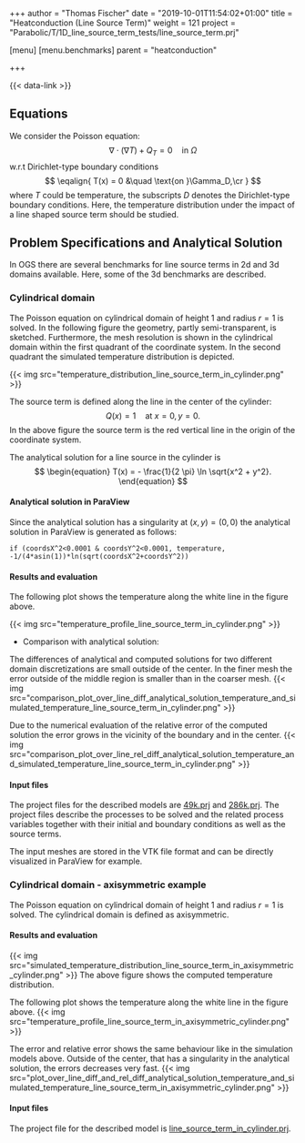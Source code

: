 +++
author = "Thomas Fischer"
date = "2019-10-01T11:54:02+01:00"
title = "Heatconduction (Line Source Term)"
weight = 121
project = "Parabolic/T/1D_line_source_term_tests/line_source_term.prj"

[menu]
  [menu.benchmarks]
    parent = "heatconduction"

+++

{{< data-link >}}

## Equations

We consider the Poisson equation:
$$
\begin{equation}
\nabla\cdot(\nabla T) + Q_T = 0 \quad \text{in }\Omega
\end{equation}$$
w.r.t Dirichlet-type boundary conditions
$$
\eqalign{
T(x) = 0 &\quad \text{on }\Gamma_D,\cr
}
$$
where $T$ could be temperature, the subscripts $D$ denotes the Dirichlet-type
boundary conditions. Here, the temperature distribution under the impact of a
line shaped source term should be studied.

## Problem Specifications and Analytical Solution

In OGS there are several benchmarks for line source terms in 2d and 3d domains
available. Here, some of the 3d benchmarks are described.

### Cylindrical domain

The Poisson equation on cylindrical domain of height $1$ and radius
$r=1$ is solved. In the following figure the geometry, partly semi-transparent,
is sketched. Furthermore, the mesh resolution is shown in the cylindrical domain
within the first quadrant of the coordinate system. In the second quadrant the
simulated temperature distribution is depicted.

{{< img src="temperature_distribution_line_source_term_in_cylinder.png" >}}

The source term is defined along the line in the center of the cylinder:
$$
\begin{equation}
Q(x) = 1 \quad \text{at } x=0, y=0.
\end{equation}
$$
In the above figure the source term is the red vertical line in the origin of
the coordinate system.

The analytical solution for a line source in the cylinder is
$$
\begin{equation}
T(x) = - \frac{1}{2 \pi} \ln \sqrt{x^2 + y^2}.
\end{equation}
$$

#### Analytical solution in ParaView

Since the analytical solution has a singularity at $(x, y) = (0, 0)$ the
analytical solution in ParaView is generated as follows:

```none
if (coordsX^2<0.0001 & coordsY^2<0.0001, temperature, -1/(4*asin(1))*ln(sqrt(coordsX^2+coordsY^2))
```

#### Results and evaluation

The following plot shows the temperature along the white line in the figure above.

{{< img src="temperature_profile_line_source_term_in_cylinder.png" >}}

- Comparison with analytical solution:

The differences of analytical and computed solutions for two different domain
discretizations are small outside of the center. In the finer mesh the error
outside of the middle region is smaller than in the coarser mesh.
{{< img src="comparison_plot_over_line_diff_analytical_solution_temperature_and_simulated_temperature_line_source_term_in_cylinder.png" >}}

Due to the numerical evaluation of the relative error of the computed solution
the error grows in the vicinity of the boundary and in the center.
{{< img src="comparison_plot_over_line_rel_diff_analytical_solution_temperature_and_simulated_temperature_line_source_term_in_cylinder.png" >}}

#### Input files

The project files for the described models are
[49k.prj](https://gitlab.opengeosys.org/ogs/ogs/-/blob/master/Tests/Data/Parabolic/T/3D_line_source_term_tests/3D_line_source_term_in_cylinder/49k_prisms/line_source_term_in_cylinder.prj)
and
[286k.prj](https://gitlab.opengeosys.org/ogs/ogs/-/blob/master/Tests/Data/Parabolic/T/3D_line_source_term_tests/3D_line_source_term_in_cylinder/286k_prisms/line_source_term_in_cylinder.prj).
The project files describe the processes to be solved and the related process variables
together with their initial and boundary conditions as well as the source terms.

The input meshes are stored in the VTK file format and can be directly visualized in ParaView for example.

### Cylindrical domain - axisymmetric example

The Poisson equation on cylindrical domain of height $1$ and radius
$r=1$ is solved. The cylindrical domain is defined as axisymmetric.

#### Results and evaluation

{{< img src="simulated_temperature_distribution_line_source_term_in_axisymmetric_cylinder.png" >}}
The above figure shows the computed temperature distribution.

The following plot shows the temperature along the white line in the figure above.
{{< img src="temperature_profile_line_source_term_in_axisymmetric_cylinder.png" >}}

The error and relative error shows the same behaviour like in the simulation
models above. Outside of the center, that has a singularity in the analytical
solution, the errors decreases very fast.
{{< img src="plot_over_line_diff_and_rel_diff_analytical_solution_temperature_and_simulated_temperature_line_source_term_in_axisymmetric_cylinder.png" >}}

#### Input files

The project file for the described model is
[line_source_term_in_cylinder.prj](https://gitlab.opengeosys.org/ogs/ogs/-/blob/master/Tests/Data/Parabolic/T/3D_line_source_term_tests/3D_line_source_term_in_cylinder_axisymmetric/line_source_term_in_cylinder.prj).
